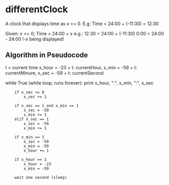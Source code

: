 # differentClock
A clock that displays time as x &lt;= 0. E.g: Time = 24:00 + (-11:30) = 12:30

Given: x <= 0; Time = 24:00 + x
    e.g.:
        12:30 = 24:00 + (-11:30)
        0:00 = 24:00 - 24:00
        !-x being displayed!

## Algorithm in Pseudocode

t = current time
x_hour = -23 + t: currentHour, x_min = -59 + t: currentMinure, x_sec = -59 + t: currentSecond

while True (while loop, runs forever):
    print x_hour, ":", x_min, ":", x_sec

        if x_sec <= 0
            x_sec += 1

        if x_sec == 1 and x_min == 1
            x_sec = -59
            x_min += 1
        elif x_sec == 1
            x_sec = -59
            x_min += 1

        if x_min == 1
            x_sec = -59
            x_min = -59
            x_hour += 1

        if x_hour == 1
            x_hour = -23
            x_min = -59

        wait one second (sleep)
